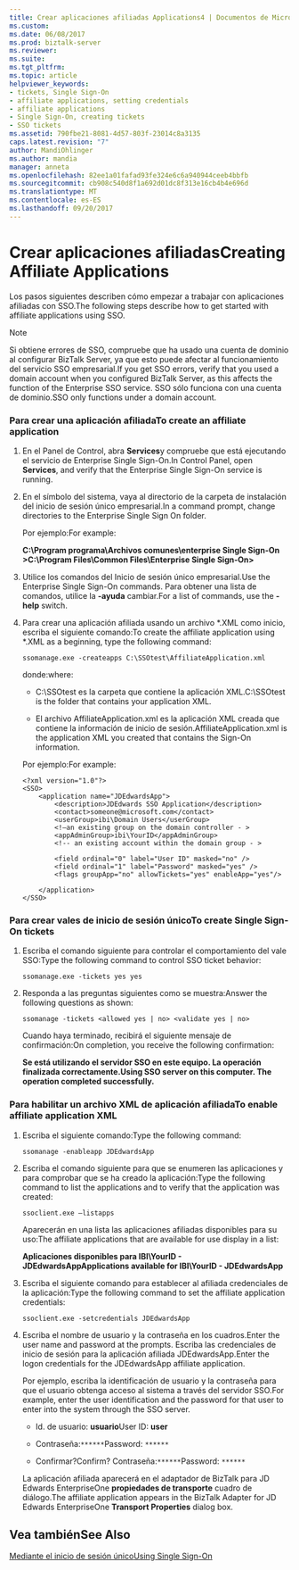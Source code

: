 ```yaml
---
title: Crear aplicaciones afiliadas Applications4 | Documentos de Microsoft
ms.custom: 
ms.date: 06/08/2017
ms.prod: biztalk-server
ms.reviewer: 
ms.suite: 
ms.tgt_pltfrm: 
ms.topic: article
helpviewer_keywords:
- tickets, Single Sign-On
- affiliate applications, setting credentials
- affiliate applications
- Single Sign-On, creating tickets
- SSO tickets
ms.assetid: 790fbe21-8081-4d57-803f-23014c8a3135
caps.latest.revision: "7"
author: MandiOhlinger
ms.author: mandia
manager: anneta
ms.openlocfilehash: 82ee1a01fafad93fe324e6c6a940944ceeb4bbfb
ms.sourcegitcommit: cb908c540d8f1a692d01dc8f313e16cb4b4e696d
ms.translationtype: MT
ms.contentlocale: es-ES
ms.lasthandoff: 09/20/2017
---
```

# <a name="creating-affiliate-applications"></a><span data-ttu-id="12d99-102">Crear aplicaciones afiliadas</span><span class="sxs-lookup"><span data-stu-id="12d99-102">Creating Affiliate Applications</span></span>
<span data-ttu-id="12d99-103">Los pasos siguientes describen cómo empezar a trabajar con aplicaciones afiliadas con SSO.</span><span class="sxs-lookup"><span data-stu-id="12d99-103">The following steps describe how to get started with affiliate applications using SSO.</span></span>  
  
> [!NOTE]
>  <span data-ttu-id="12d99-104">Si obtiene errores de SSO, compruebe que ha usado una cuenta de dominio al configurar BizTalk Server, ya que esto puede afectar al funcionamiento del servicio SSO empresarial.</span><span class="sxs-lookup"><span data-stu-id="12d99-104">If you get SSO errors, verify that you used a domain account when you configured BizTalk Server, as this affects the function of the Enterprise SSO service.</span></span> <span data-ttu-id="12d99-105">SSO sólo funciona con una cuenta de dominio.</span><span class="sxs-lookup"><span data-stu-id="12d99-105">SSO only functions under a domain account.</span></span>  
  
### <a name="to-create-an-affiliate-application"></a><span data-ttu-id="12d99-106">Para crear una aplicación afiliada</span><span class="sxs-lookup"><span data-stu-id="12d99-106">To create an affiliate application</span></span>  
  
1.  <span data-ttu-id="12d99-107">En el Panel de Control, abra **Services**y compruebe que está ejecutando el servicio de Enterprise Single Sign-On.</span><span class="sxs-lookup"><span data-stu-id="12d99-107">In Control Panel, open **Services**, and verify that the Enterprise Single Sign-On service is running.</span></span>  
  
2.  <span data-ttu-id="12d99-108">En el símbolo del sistema, vaya al directorio de la carpeta de instalación del inicio de sesión único empresarial.</span><span class="sxs-lookup"><span data-stu-id="12d99-108">In a command prompt, change directories to the Enterprise Single Sign On folder.</span></span>  
  
     <span data-ttu-id="12d99-109">Por ejemplo:</span><span class="sxs-lookup"><span data-stu-id="12d99-109">For example:</span></span>  
  
     <span data-ttu-id="12d99-110">**C:\Program programa\Archivos comunes\enterprise Single Sign-On >**</span><span class="sxs-lookup"><span data-stu-id="12d99-110">**C:\Program Files\Common Files\Enterprise Single Sign-On>**</span></span>  
  
3.  <span data-ttu-id="12d99-111">Utilice los comandos del Inicio de sesión único empresarial.</span><span class="sxs-lookup"><span data-stu-id="12d99-111">Use the Enterprise Single Sign-On commands.</span></span> <span data-ttu-id="12d99-112">Para obtener una lista de comandos, utilice la **-ayuda** cambiar.</span><span class="sxs-lookup"><span data-stu-id="12d99-112">For a list of commands, use the **-help** switch.</span></span>  
  
4.  <span data-ttu-id="12d99-113">Para crear una aplicación afiliada usando un archivo *.XML como inicio, escriba el siguiente comando:</span><span class="sxs-lookup"><span data-stu-id="12d99-113">To create the affiliate application using *.XML as a beginning, type the following command:</span></span>  
  
     `ssomanage.exe -createapps C:\SSOtest\AffiliateApplication.xml`  
  
     <span data-ttu-id="12d99-114">donde:</span><span class="sxs-lookup"><span data-stu-id="12d99-114">where:</span></span>  
  
    -   <span data-ttu-id="12d99-115">C:\SSOtest es la carpeta que contiene la aplicación XML.</span><span class="sxs-lookup"><span data-stu-id="12d99-115">C:\SSOtest is the folder that contains your application XML.</span></span>  
  
    -   <span data-ttu-id="12d99-116">El archivo AffiliateApplication.xml es la aplicación XML creada que contiene la información de inicio de sesión.</span><span class="sxs-lookup"><span data-stu-id="12d99-116">AffiliateApplication.xml is the application XML you created that contains the Sign-On information.</span></span>  
  
     <span data-ttu-id="12d99-117">Por ejemplo:</span><span class="sxs-lookup"><span data-stu-id="12d99-117">For example:</span></span>  
  
    ```  
    <?xml version="1.0"?>  
    <SSO>  
        <application name="JDEdwardsApp">  
            <description>JDEdwards SSO Application</description>  
            <contact>someone@microsoft.com</contact>  
            <userGroup>ibi\Domain Users</userGroup>  
            <!—an existing group on the domain controller - >   
            <appAdminGroup>ibi\YourID</appAdminGroup>  
            <!-- an existing account within the domain group - >   
  
            <field ordinal="0" label="User ID" masked="no" />  
            <field ordinal="1" label="Password" masked="yes" />  
            <flags groupApp="no" allowTickets="yes" enableApp="yes"/>  
  
        </application>  
    </SSO>  
    ```  
  
### <a name="to-create-single-sign-on-tickets"></a><span data-ttu-id="12d99-118">Para crear vales de inicio de sesión único</span><span class="sxs-lookup"><span data-stu-id="12d99-118">To create Single Sign-On tickets</span></span>  
  
1.  <span data-ttu-id="12d99-119">Escriba el comando siguiente para controlar el comportamiento del vale SSO:</span><span class="sxs-lookup"><span data-stu-id="12d99-119">Type the following command to control SSO ticket behavior:</span></span>  
  
     `ssomanage.exe -tickets yes yes`  
  
2.  <span data-ttu-id="12d99-120">Responda a las preguntas siguientes como se muestra:</span><span class="sxs-lookup"><span data-stu-id="12d99-120">Answer the following questions as shown:</span></span>  
  
     `ssomanage -tickets <allowed yes | no> <validate yes | no>`  
  
     <span data-ttu-id="12d99-121">Cuando haya terminado, recibirá el siguiente mensaje de confirmación:</span><span class="sxs-lookup"><span data-stu-id="12d99-121">On completion, you receive the following confirmation:</span></span>  
  
     <span data-ttu-id="12d99-122">**Se está utilizando el servidor SSO en este equipo. La operación finalizada correctamente.**</span><span class="sxs-lookup"><span data-stu-id="12d99-122">**Using SSO server on this computer. The operation completed successfully.**</span></span>  
  
### <a name="to-enable-affiliate-application-xml"></a><span data-ttu-id="12d99-123">Para habilitar un archivo XML de aplicación afiliada</span><span class="sxs-lookup"><span data-stu-id="12d99-123">To enable affiliate application XML</span></span>  
  
1.  <span data-ttu-id="12d99-124">Escriba el siguiente comando:</span><span class="sxs-lookup"><span data-stu-id="12d99-124">Type the following command:</span></span>  
  
     `ssomanage -enableapp JDEdwardsApp`  
  
2.  <span data-ttu-id="12d99-125">Escriba el comando siguiente para que se enumeren las aplicaciones y para comprobar que se ha creado la aplicación:</span><span class="sxs-lookup"><span data-stu-id="12d99-125">Type the following command to list the applications and to verify that the application was created:</span></span>  
  
     `ssoclient.exe –listapps`  
  
     <span data-ttu-id="12d99-126">Aparecerán en una lista las aplicaciones afiliadas disponibles para su uso:</span><span class="sxs-lookup"><span data-stu-id="12d99-126">The affiliate applications that are available for use display in a list:</span></span>  
  
     <span data-ttu-id="12d99-127">**Aplicaciones disponibles para IBI\YourID - JDEdwardsApp**</span><span class="sxs-lookup"><span data-stu-id="12d99-127">**Applications available for IBI\YourID - JDEdwardsApp**</span></span>  
  
3.  <span data-ttu-id="12d99-128">Escriba el siguiente comando para establecer al afiliada credenciales de la aplicación:</span><span class="sxs-lookup"><span data-stu-id="12d99-128">Type the following command to set the affiliate application credentials:</span></span>  
  
     `ssoclient.exe -setcredentials JDEdwardsApp`  
  
4.  <span data-ttu-id="12d99-129">Escriba el nombre de usuario y la contraseña en los cuadros.</span><span class="sxs-lookup"><span data-stu-id="12d99-129">Enter the user name and password at the prompts.</span></span> <span data-ttu-id="12d99-130">Escriba las credenciales de inicio de sesión para la aplicación afiliada JDEdwardsApp.</span><span class="sxs-lookup"><span data-stu-id="12d99-130">Enter the logon credentials for the JDEdwardsApp affiliate application.</span></span>  
  
     <span data-ttu-id="12d99-131">Por ejemplo, escriba la identificación de usuario y la contraseña para que el usuario obtenga acceso al sistema a través del servidor SSO.</span><span class="sxs-lookup"><span data-stu-id="12d99-131">For example, enter the user identification and the password for that user to enter into the system through the SSO server.</span></span>  
  
    -   <span data-ttu-id="12d99-132">Id. de usuario: **usuario**</span><span class="sxs-lookup"><span data-stu-id="12d99-132">User ID: **user**</span></span>  
  
    -   <span data-ttu-id="12d99-133">Contraseña:`******`</span><span class="sxs-lookup"><span data-stu-id="12d99-133">Password: `******`</span></span>  
  
    -   <span data-ttu-id="12d99-134">Confirmar?</span><span class="sxs-lookup"><span data-stu-id="12d99-134">Confirm?</span></span> <span data-ttu-id="12d99-135">Contraseña:`******`</span><span class="sxs-lookup"><span data-stu-id="12d99-135">Password: `******`</span></span>  
  
     <span data-ttu-id="12d99-136">La aplicación afiliada aparecerá en el adaptador de BizTalk para JD Edwards EnterpriseOne **propiedades de transporte** cuadro de diálogo.</span><span class="sxs-lookup"><span data-stu-id="12d99-136">The affiliate application appears in the BizTalk Adapter for JD Edwards EnterpriseOne **Transport Properties** dialog box.</span></span>  
  
## <a name="see-also"></a><span data-ttu-id="12d99-137">Vea también</span><span class="sxs-lookup"><span data-stu-id="12d99-137">See Also</span></span>  
 [<span data-ttu-id="12d99-138">Mediante el inicio de sesión único</span><span class="sxs-lookup"><span data-stu-id="12d99-138">Using Single Sign-On</span></span>](../core/using-single-sign-on1.md)